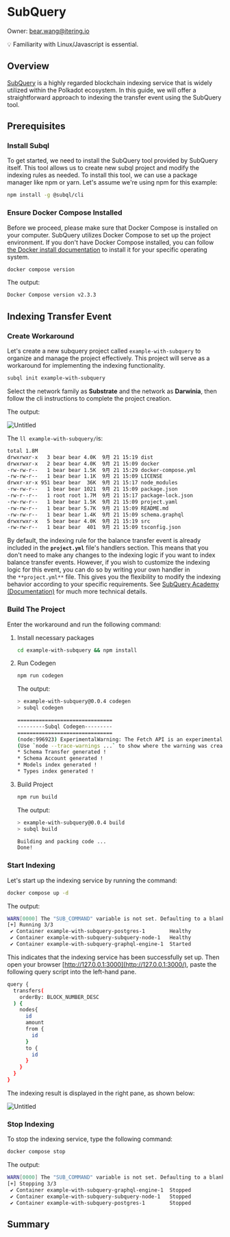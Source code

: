 # SubQuery

Owner: bear.wang@itering.io

<aside>
💡 Familiarity with Linux/Javascript is essential.

</aside>

## Overview

[SubQuery](https://www.subquery.network/) is a highly regarded blockchain indexing service that is widely utilized within the Polkadot ecosystem. In this guide, we will offer a straightforward approach to indexing the transfer event using the SubQuery tool.

## **Prerequisites**

### Install Subql

To get started, we need to install the SubQuery tool provided by SubQuery itself. This tool allows us to create new subql project and modify the indexing rules as needed. To install this tool, we can use a package manager like npm or yarn. Let's assume we're using npm for this example:

```bash
npm install -g @subql/cli
```

### Ensure Docker Compose Installed

Before we proceed, please make sure that Docker Compose is installed on your computer. SubQuery utilizes Docker Compose to set up the project environment. If you don't have Docker Compose installed, you can follow [the Docker install documentation](https://docs.docker.com/compose/install/) to install it for your specific operating system.

```bash
docker compose version
```

The output:

```bash
Docker Compose version v2.3.3
```

## Indexing Transfer Event

### Create Workaround

Let's create a new subquery project called `example-with-subquery` to organize and manage the project effectively. This project will serve as a workaround for implementing the indexing functionality.

```bash
subql init example-with-subquery
```

Select the network family as **Substrate** and the network as **Darwinia**, then follow the cli instructions to complete the project creation.

The output:

![Untitled](SubQuery%2024d26214bead4a86a0afcc7b6d05da23/Untitled.png)

The `ll example-with-subquery/`is:

```bash
total 1.8M
drwxrwxr-x   3 bear bear 4.0K  9月 21 15:19 dist
drwxrwxr-x   2 bear bear 4.0K  9月 21 15:09 docker
-rw-rw-r--   1 bear bear 1.5K  9月 21 15:29 docker-compose.yml
-rw-rw-r--   1 bear bear 1.1K  9月 21 15:09 LICENSE
drwxr-xr-x 951 bear bear  36K  9月 21 15:17 node_modules
-rw-rw-r--   1 bear bear 1021  9月 21 15:09 package.json
-rw-r--r--   1 root root 1.7M  9月 21 15:17 package-lock.json
-rw-rw-r--   1 bear bear 1.5K  9月 21 15:09 project.yaml
-rw-rw-r--   1 bear bear 5.7K  9月 21 15:09 README.md
-rw-rw-r--   1 bear bear 1.4K  9月 21 15:09 schema.graphql
drwxrwxr-x   5 bear bear 4.0K  9月 21 15:19 src
-rw-rw-r--   1 bear bear  401  9月 21 15:09 tsconfig.json
```

By default, the indexing rule for the balance transfer event is already included in the **`project.yml`** file's handlers section. This means that you don't need to make any changes to the indexing logic if you want to index balance transfer events. However, if you wish to customize the indexing logic for this event, you can do so by writing your own handler in the `**project.yml**` file. This gives you the flexibility to modify the indexing behavior according to your specific requirements. See [SubQuery Academy (Documentation)](https://academy.subquery.network/) for much more technical details.

### Build The Project

Enter the workaround and run the following command:

1. Install necessary packages
    
    ```bash
    cd example-with-subquery && npm install
    ```
    
2. Run Codegen
    
    ```bash
    npm run codegen
    ```
    
    The output:
    
    ```bash
    > example-with-subquery@0.0.4 codegen
    > subql codegen
    
    ===============================
    ---------Subql Codegen---------
    ===============================
    (node:996923) ExperimentalWarning: The Fetch API is an experimental feature. This feature could change at any time
    (Use `node --trace-warnings ...` to show where the warning was created)
    * Schema Transfer generated !
    * Schema Account generated !
    * Models index generated !
    * Types index generated !
    ```
    
3. Build Project
    
    ```bash
    npm run build
    ```
    
    The output:
    
    ```bash
    > example-with-subquery@0.0.4 build
    > subql build
    
    Building and packing code ...
    Done!
    ```
    

### Start Indexing

Let's start up the indexing service by running the command:

```bash
docker compose up -d
```

The output:

```bash
WARN[0000] The "SUB_COMMAND" variable is not set. Defaulting to a blank string. 
[+] Running 3/3
 ✔ Container example-with-subquery-postgres-1        Healthy                                                                                                                                                                                                                                0.0s 
 ✔ Container example-with-subquery-subquery-node-1   Healthy                                                                                                                                                                                                                                0.0s 
 ✔ Container example-with-subquery-graphql-engine-1  Started
```

This indicates that the indexing service has been successfully set up. Then open your browser [http://127.0.0.1:3000](http://127.0.0.1:3000/), paste the following query script into the left-hand pane.

```bash
query {
  transfers(
    orderBy: BLOCK_NUMBER_DESC
  ) {
    nodes{
      id
      amount
      from {
        id
      }
      to {
        id
      }
    }
  }
}
```

The indexing result is displayed in the right pane, as shown below:

![Untitled](SubQuery%2024d26214bead4a86a0afcc7b6d05da23/Untitled%201.png)

### Stop Indexing

To stop the indexing service, type the following command:

```bash
docker compose stop
```

The output:

```bash
WARN[0000] The "SUB_COMMAND" variable is not set. Defaulting to a blank string. 
[+] Stopping 3/3
 ✔ Container example-with-subquery-graphql-engine-1  Stopped                                                                                                                                                                                                                                0.3s 
 ✔ Container example-with-subquery-subquery-node-1   Stopped                                                                                                                                                                                                                                0.5s 
 ✔ Container example-with-subquery-postgres-1        Stopped
```

## Summary